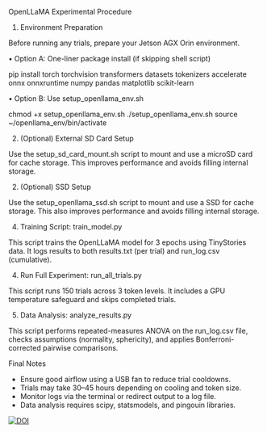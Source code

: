 OpenLLaMA Experimental Procedure
1. Environment Preparation

Before running any trials, prepare your Jetson AGX Orin environment.

•	Option A: One-liner package install (if skipping shell script)

pip install torch torchvision transformers datasets tokenizers accelerate \
            onnx onnxruntime numpy pandas matplotlib scikit-learn

•	Option B: Use setup_openllama_env.sh

chmod +x setup_openllama_env.sh
./setup_openllama_env.sh
source ~/openllama_env/bin/activate

2. (Optional) External SD Card Setup

Use the setup_sd_card_mount.sh script to mount and use a microSD card for cache storage. This improves performance and avoids filling internal storage.

2. (Optional) SSD Setup

Use the setup_openllama_ssd.sh script to mount and use a SSD for cache storage. This also improves performance and avoids filling internal storage.

4. Training Script: train_model.py

This script trains the OpenLLaMA model for 3 epochs using TinyStories data. It logs results to both results.txt (per trial) and run_log.csv (cumulative).

4. Run Full Experiment: run_all_trials.py

This script runs 150 trials across 3 token levels. It includes a GPU temperature safeguard and skips completed trials.

5. Data Analysis: analyze_results.py

This script performs repeated-measures ANOVA on the run_log.csv file, checks assumptions (normality, sphericity), and applies Bonferroni-corrected pairwise comparisons.

Final Notes

- Ensure good airflow using a USB fan to reduce trial cooldowns.
- Trials may take 30–45 hours depending on cooling and token size.
- Monitor logs via the terminal or redirect output to a log file.
- Data analysis requires scipy, statsmodels, and pingouin libraries.

[![DOI](https://zenodo.org/badge/986691745.svg)](https://doi.org/10.5281/zenodo.15468658)
